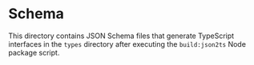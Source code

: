 # Schema

This directory contains JSON Schema files that generate TypeScript interfaces in the `types` directory after executing the `build:json2ts` Node package script.
